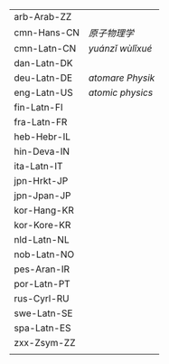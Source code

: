 | | |
|-|-|
| arb-Arab-ZZ |  |
| cmn-Hans-CN | _原子物理学_ |
| cmn-Latn-CN | _yuánzǐ wùlǐxué_ |
| dan-Latn-DK |  |
| deu-Latn-DE | _atomare Physik_ |
| eng-Latn-US | _atomic physics_ |
| fin-Latn-FI |  |
| fra-Latn-FR |  |
| heb-Hebr-IL |  |
| hin-Deva-IN |  |
| ita-Latn-IT |  |
| jpn-Hrkt-JP |   |
| jpn-Jpan-JP |  |
| kor-Hang-KR |  |
| kor-Kore-KR |  |
| nld-Latn-NL |  |
| nob-Latn-NO |  |
| pes-Aran-IR |  |
| por-Latn-PT |  |
| rus-Cyrl-RU |  |
| swe-Latn-SE |  |
| spa-Latn-ES |  |
| zxx-Zsym-ZZ |  |
|  |  |
